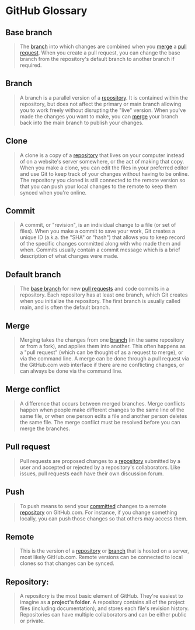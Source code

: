 # GitHub Glossary

## Base branch

> The [branch](#branch) into which changes are combined when you [merge](#merge) a [pull request](#pull-request). When you create a pull request, you can change the base branch from the repository's default branch to another branch if required.

## Branch

> A branch is a parallel version of a [repository](#repository). It is contained within the repository, but does not affect the primary or main branch allowing you to work freely without disrupting the "live" version. When you've made the changes you want to make, you can [merge](#merge) your branch back into the main branch to publish your changes.

## Clone

> A clone is a copy of a [repository](#repository) that lives on your computer instead of on a website's server somewhere, or the act of making that copy. When you make a clone, you can edit the files in your preferred editor and use Git to keep track of your changes without having to be online. The repository you cloned is still connected to the remote version so that you can push your local changes to the remote to keep them synced when you're online.

## Commit

> A commit, or "revision", is an individual change to a file (or set of files). When you make a commit to save your work, Git creates a unique ID (a.k.a. the "SHA" or "hash") that allows you to keep record of the specific changes committed along with who made them and when. Commits usually contain a commit message which is a brief description of what changes were made.

## Default branch

> The [base branch](#base-branch) for new [pull requests](#pull-request) and code commits in a repository. Each repository has at least one branch, which Git creates when you initialize the repository. The first branch is usually called main, and is often the default branch.

## Merge

> Merging takes the changes from one [branch](#branch) (in the same repository or from a fork), and applies them into another. This often happens as a "pull request" (which can be thought of as a request to merge), or via the command line. A merge can be done through a pull request via the GitHub.com web interface if there are no conflicting changes, or can always be done via the command line.

## Merge conflict

> A difference that occurs between merged branches. Merge conflicts happen when people make different changes to the same line of the same file, or when one person edits a file and another person deletes the same file. The merge conflict must be resolved before you can merge the branches.

## Pull request

> Pull requests are proposed changes to a [repository](#repository) submitted by a user and accepted or rejected by a repository's collaborators. Like issues, pull requests each have their own discussion forum.

## Push

> To push means to send your [committed](#commit) changes to a remote [repository](#repository) on GitHub.com. For instance, if you change something locally, you can push those changes so that others may access them.

## Remote

> This is the version of a [repository](#repository) or [branch](#branch) that is hosted on a server, most likely GitHub.com. Remote versions can be connected to local clones so that changes can be synced.

## Repository: 

> A repository is the most basic element of GitHub. They're easiest to imagine as **a project's folder**. A repository contains all of the project files (including documentation), and stores each file's revision history. Repositories can have multiple collaborators and can be either public or private.


